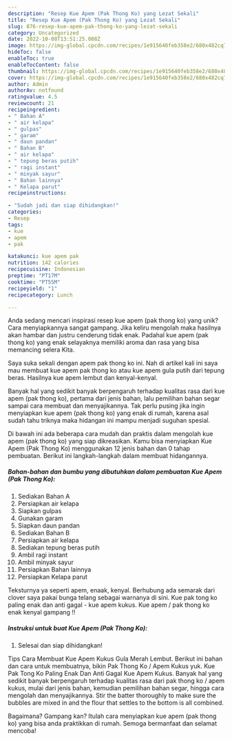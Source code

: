```yaml
---
description: "Resep Kue Apem (Pak Thong Ko) yang Lezat Sekali"
title: "Resep Kue Apem (Pak Thong Ko) yang Lezat Sekali"
slug: 876-resep-kue-apem-pak-thong-ko-yang-lezat-sekali
category: Uncategorized
date: 2022-10-08T13:51:25.008Z
image: https://img-global.cpcdn.com/recipes/1e915640feb358e2/680x482cq70/kue-apem-pak-thong-ko-foto-resep-utama.jpg
hideToc: false
enableToc: true
enableTocContent: false
thumbnail: https://img-global.cpcdn.com/recipes/1e915640feb358e2/680x482cq70/kue-apem-pak-thong-ko-foto-resep-utama.jpg
cover: https://img-global.cpcdn.com/recipes/1e915640feb358e2/680x482cq70/kue-apem-pak-thong-ko-foto-resep-utama.jpg
author: Admin
authorAv: notfound
ratingvalue: 4.5
reviewcount: 21
recipeingredient:
- " Bahan A"
- " air kelapa"
- " gulpas"
- " garam"
- " daun pandan"
- " Bahan B"
- " air kelapa"
- " tepung beras putih"
- " ragi instant"
- " minyak sayur"
- " Bahan lainnya"
- " Kelapa parut"
recipeinstructions:

- "Sudah jadi dan siap dihidangkan!"
categories:
- Resep
tags:
- kue
- apem
- pak

katakunci: kue apem pak 
nutrition: 142 calories
recipecuisine: Indonesian
preptime: "PT17M"
cooktime: "PT55M"
recipeyield: "1"
recipecategory: Lunch

---
```





Anda sedang mencari inspirasi resep kue apem (pak thong ko) yang unik? Cara menyiapkannya sangat gampang. Jika keliru mengolah maka hasilnya akan hambar dan justru cenderung tidak enak. Padahal kue apem (pak thong ko) yang enak selayaknya memiliki aroma dan rasa yang bisa memancing selera Kita.





Saya suka sekali dengan apem pak thong ko ini. Nah di artikel kali ini saya mau membuat kue apem pak thong ko atau kue apem gula putih dari tepung beras. Hasilnya kue apem lembut dan kenyal-kenyal.

Banyak hal yang sedikit banyak berpengaruh terhadap kualitas rasa dari kue apem (pak thong ko), pertama dari jenis bahan, lalu pemilihan bahan segar sampai cara membuat dan menyajikannya. Tak perlu pusing jika ingin menyiapkan kue apem (pak thong ko) yang enak di rumah, karena asal sudah tahu triknya maka hidangan ini mampu menjadi suguhan spesial.






Di bawah ini ada beberapa cara mudah dan praktis dalam mengolah kue apem (pak thong ko) yang siap dikreasikan. Kamu bisa menyiapkan Kue Apem (Pak Thong Ko) menggunakan 12 jenis bahan dan 0 tahap pembuatan. Berikut ini langkah-langkah dalam membuat hidangannya.

<!--inarticleads1-->

##### Bahan-bahan dan bumbu yang dibutuhkan dalam pembuatan Kue Apem (Pak Thong Ko):

1. Sediakan  Bahan A
1. Persiapkan  air kelapa
1. Siapkan  gulpas
1. Gunakan  garam
1. Siapkan  daun pandan
1. Sediakan  Bahan B
1. Persiapkan  air kelapa
1. Sediakan  tepung beras putih
1. Ambil  ragi instant
1. Ambil  minyak sayur
1. Persiapkan  Bahan lainnya
1. Persiapkan  Kelapa parut


Teksturnya ya seperti apem, enaak, kenyal. Berhubung ada semarak dari clover saya pakai bunga telang sebagai warnanya di sini. Kue pak tong ko paling enak dan anti gagal - kue apem kukus. Kue apem / pak thong ko enak kenyal gampang !! 

<!--inarticleads2-->

##### Instruksi untuk buat Kue Apem (Pak Thong Ko):


1. Selesai dan siap dihidangkan!

Tips Cara Membuat Kue Apem Kukus Gula Merah Lembut. Berikut ini bahan dan cara untuk membuatnya, bikin Pak Thong Ko / Apem Kukus yuk. Kue Pak Tong Ko Paling Enak Dan Anti Gagal Kue Apem Kukus. Banyak hal yang sedikit banyak berpengaruh terhadap kualitas rasa dari pak thong ko / apem kukus, mulai dari jenis bahan, kemudian pemilihan bahan segar, hingga cara mengolah dan menyajikannya. Stir the batter thoroughly to make sure the bubbles are mixed in and the flour that settles to the bottom is all combined. 

Bagaimana? Gampang kan? Itulah cara menyiapkan kue apem (pak thong ko) yang bisa anda praktikkan di rumah. Semoga bermanfaat dan selamat mencoba!
